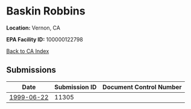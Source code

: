# Baskin Robbins

**Location:** Vernon, CA

**EPA Facility ID:** 100000122798

[Back to CA Index](../../index.md)

## Submissions

| Date | Submission ID | Document Control Number |
|------|--------------|-------------------------|
| [1999-06-22](submissions/11305.md) | 11305 |  |
